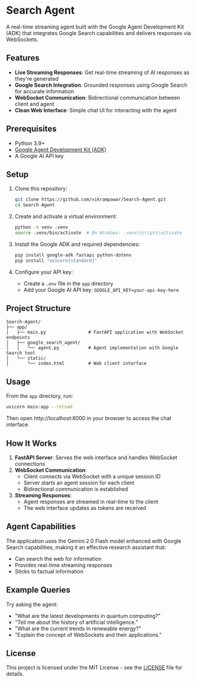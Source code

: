 # Search Agent

A real-time streaming agent built with the Google Agent Development Kit (ADK) that integrates Google Search capabilities and delivers responses via WebSockets.

## Features

- **Live Streaming Responses**: Get real-time streaming of AI responses as they're generated
- **Google Search Integration**: Grounded responses using Google Search for accurate information
- **WebSocket Communication**: Bidirectional communication between client and agent
- **Clean Web Interface**: Simple chat UI for interacting with the agent

## Prerequisites

- Python 3.9+
- [Google Agent Development Kit (ADK)](https://google.github.io/adk-docs/)
- A Google AI API key

## Setup

1. Clone this repository:
   ```bash
   git clone https://github.com/vikrampawar/Search-Agent.git
   cd Search-Agent
   ```

2. Create and activate a virtual environment:
   ```bash
   python -m venv .venv
   source .venv/bin/activate  # On Windows: .venv\Scripts\activate
   ```

3. Install the Google ADK and required dependencies:
   ```bash
   pip install google-adk fastapi python-dotenv
   pip install "uvicorn[standard]"
   ```

4. Configure your API key:
   - Create a `.env` file in the `app` directory
   - Add your Google AI API key: `GOOGLE_API_KEY=your-api-key-here`

## Project Structure

```
Search-Agent/
├── app/
│   ├── main.py                # FastAPI application with WebSocket endpoints
│   ├── google_search_agent/
│   │   └── agent.py           # Agent implementation with Google Search tool
│   └── static/
│       └── index.html         # Web client interface
```

## Usage

From the `app` directory, run:
```bash
uvicorn main:app --reload
```

Then open http://localhost:8000 in your browser to access the chat interface.

## How It Works

1. **FastAPI Server**: Serves the web interface and handles WebSocket connections
2. **WebSocket Communication**:
   - Client connects via WebSocket with a unique session ID
   - Server starts an agent session for each client
   - Bidirectional communication is established
3. **Streaming Responses**:
   - Agent responses are streamed in real-time to the client
   - The web interface updates as tokens are received

## Agent Capabilities

The application uses the Gemini 2.0 Flash model enhanced with Google Search capabilities, making it an effective research assistant that:
- Can search the web for information
- Provides real-time streaming responses
- Sticks to factual information

## Example Queries

Try asking the agent:
- "What are the latest developments in quantum computing?"
- "Tell me about the history of artificial intelligence."
- "What are the current trends in renewable energy?"
- "Explain the concept of WebSockets and their applications."

## License

This project is licensed under the MIT License - see the [LICENSE](LICENSE) file for details.